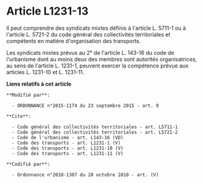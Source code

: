 # Article L1231-13

Il peut comprendre des syndicats mixtes définis à l'article L. 5711-1 ou à l'article L. 5721-2 du code général des
collectivités territoriales et compétents en matière d'organisation des transports. 

Les syndicats mixtes prévus au 2° de l'article L. 143-16 du code de l'urbanisme dont au moins deux des membres sont autorités
organisatrices, au sens de l'article L. 1231-1, peuvent exercer la compétence prévue aux articles L. 1231-10 et L. 1231-11.

**Liens relatifs à cet article**

	**Modifié par**:

	  - ORDONNANCE n°2015-1174 du 23 septembre 2015 - art. 9

	**Cite**:

	  - Code général des collectivités territoriales - art. L5711-1
	  - Code général des collectivités territoriales - art. L5721-2
	  - Code de l'urbanisme - art. L143-16 (VD)
	  - Code des transports - art. L1231-1 (V)
	  - Code des transports - art. L1231-10 (V)
	  - Code des transports - art. L1231-11 (V)

	**Codifié par**:

	  - Ordonnance n°2010-1307 du 28 octobre 2010 - art. (V)

